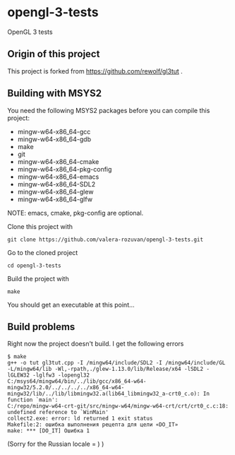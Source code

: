 # opengl-3-tests
OpenGL 3 tests

## Origin of this project

This project is forked from https://github.com/rewolf/gl3tut .

## Building with MSYS2

You need the following MSYS2 packages before you can compile this project:

- mingw-w64-x86_64-gcc
- mingw-w64-x86_64-gdb
- make
- git
- mingw-w64-x86_64-cmake
- mingw-w64-x86_64-pkg-config
- mingw-w64-x86_64-emacs
- mingw-w64-x86_64-SDL2
- mingw-w64-x86_64-glew
- mingw-w64-x86_64-glfw

NOTE: emacs, cmake, pkg-config are optional.

Clone this project with

    git clone https://github.com/valera-rozuvan/opengl-3-tests.git

Go to the cloned project

    cd opengl-3-tests

Build the project with

    make

You should get an executable at this point...

## Build problems

Right now the project doesn't build. I get the following errors

    $ make
    g++ -o tut gl3tut.cpp -I /mingw64/include/SDL2 -I /mingw64/include/GL -L/mingw64/lib -Wl,-rpath,./glew-1.13.0/lib/Release/x64 -lSDL2 -lGLEW32 -lglfw3 -lopengl32
    C:/msys64/mingw64/bin/../lib/gcc/x86_64-w64-mingw32/5.2.0/../../../../x86_64-w64-mingw32/lib/../lib/libmingw32.a(lib64_libmingw32_a-crt0_c.o): In function `main':
    C:/repo/mingw-w64-crt-git/src/mingw-w64/mingw-w64-crt/crt/crt0_c.c:18: undefined reference to `WinMain'
    collect2.exe: error: ld returned 1 exit status
    Makefile:2: ошибка выполнения рецепта для цели «DO_IT»
    make: *** [DO_IT] Ошибка 1

(Sorry for the Russian locale = ) )
